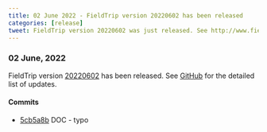 ```yaml
---
title: 02 June 2022 - FieldTrip version 20220602 has been released
categories: [release]
tweet: FieldTrip version 20220602 was just released. See http://www.fieldtriptoolbox.org/#02-june-2022
---
```


### 02 June, 2022

FieldTrip version [20220602](http://github.com/fieldtrip/fieldtrip/releases/tag/20220602) has been released.
See [GitHub](https://github.com/fieldtrip/fieldtrip/compare/20220531...20220602) for the detailed list of updates.

#### Commits

- [5cb5a8b](http://github.com/fieldtrip/fieldtrip/commit/5cb5a8b) DOC - typo
